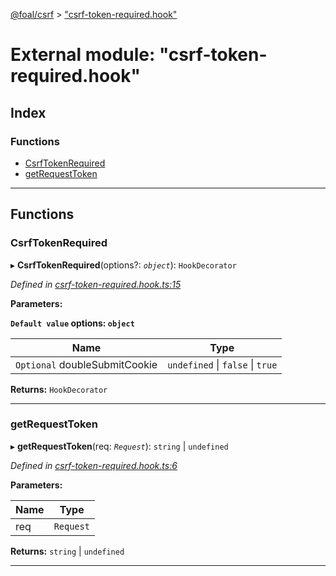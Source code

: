 [@foal/csrf](../README.md) > ["csrf-token-required.hook"](../modules/_csrf_token_required_hook_.md)

# External module: "csrf-token-required.hook"

## Index

### Functions

* [CsrfTokenRequired](_csrf_token_required_hook_.md#csrftokenrequired)
* [getRequestToken](_csrf_token_required_hook_.md#getrequesttoken)

---

## Functions

<a id="csrftokenrequired"></a>

###  CsrfTokenRequired

▸ **CsrfTokenRequired**(options?: *`object`*): `HookDecorator`

*Defined in [csrf-token-required.hook.ts:15](https://github.com/FoalTS/foal/blob/aac11366/packages/csrf/src/csrf-token-required.hook.ts#L15)*

**Parameters:**

**`Default value` options: `object`**

| Name | Type |
| ------ | ------ |
| `Optional` doubleSubmitCookie | `undefined` \| `false` \| `true` |

**Returns:** `HookDecorator`

___
<a id="getrequesttoken"></a>

###  getRequestToken

▸ **getRequestToken**(req: *`Request`*): `string` \| `undefined`

*Defined in [csrf-token-required.hook.ts:6](https://github.com/FoalTS/foal/blob/aac11366/packages/csrf/src/csrf-token-required.hook.ts#L6)*

**Parameters:**

| Name | Type |
| ------ | ------ |
| req | `Request` |

**Returns:** `string` \| `undefined`

___

